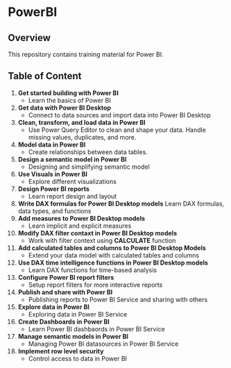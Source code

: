 # PowerBI

## Overview
This repository contains training material for Power BI.

## Table of Content
1. **Get started building with Power BI**
   - Learn the basics of Power BI
2. **Get data with Power BI Desktop**
   - Connect to data sources and import data into Power BI Desktop
3. **Clean, transform, and load data in Power BI**
   - Use Power Query Editor to clean and shape your data. Handle missing values, duplicates, and more.
4. **Model data in Power BI**
   - Create relationships between data tables.
5. **Design a semantic model in Power BI**
   - Designing and simplifying semantic model
6. **Use Visuals in Power BI**
   - Explore different visualizations
7. **Design Power BI reports**
   - Learn report design and layout
8. **Write DAX formulas for Power BI Desktop models**
   Learn DAX formulas, data types, and functions
9. **Add measures to Power BI Desktop models**
   - Learn implicit and explicit measures
10. **Modify DAX filter contaxt in Power BI Desktop models**
    - Work with filter context using **CALCULATE** function
11. **Add calculated tables and columns to Power BI Desktop Models**
    - Extend your data model with calculated tables and columns
12. **Use DAX time intelligence functions in Power BI Desktop models**
    - Learn DAX functions for time-based analysis
13. **Configure Power BI report filters**
    - Setup report filters for more interactive reports
14. **Publish and share with Power BI**
    - Publishing reports to Power BI Service and sharing with others
15. **Explore data in Power BI**
    - Exploring data in Power BI Service
16. **Create Dashboards in Power BI**
    - Learn Power BI dashbaords in Power BI Service
17. **Manage semantic models in Power BI**
    - Managing Power BI datasources in Power BI Service
18. **Implement row level security**
    - Control access to data in Power BI
